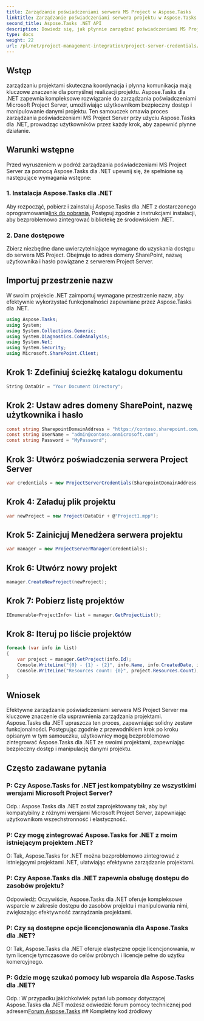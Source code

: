 ```yaml
---
title: Zarządzanie poświadczeniami serwera MS Project w Aspose.Tasks
linktitle: Zarządzanie poświadczeniami serwera projektu w Aspose.Tasks
second_title: Aspose.Tasks .NET API
description: Dowiedz się, jak płynnie zarządzać poświadczeniami MS Project Server za pomocą Aspose.Tasks dla .NET. Zwiększ efektywność zarządzania projektami.
type: docs
weight: 22
url: /pl/net/project-management-integration/project-server-credentials/
---
```

## Wstęp
zarządzaniu projektami skuteczna koordynacja i płynna komunikacja mają kluczowe znaczenie dla pomyślnej realizacji projektu. Aspose.Tasks dla .NET zapewnia kompleksowe rozwiązanie do zarządzania poświadczeniami Microsoft Project Server, umożliwiając użytkownikom bezpieczny dostęp i manipulowanie danymi projektu. Ten samouczek omawia proces zarządzania poświadczeniami MS Project Server przy użyciu Aspose.Tasks dla .NET, prowadząc użytkowników przez każdy krok, aby zapewnić płynne działanie.
## Warunki wstępne
Przed wyruszeniem w podróż zarządzania poświadczeniami MS Project Server za pomocą Aspose.Tasks dla .NET upewnij się, że spełnione są następujące wymagania wstępne:
### 1. Instalacja Aspose.Tasks dla .NET
 Aby rozpocząć, pobierz i zainstaluj Aspose.Tasks dla .NET z dostarczonego oprogramowania[link do pobrania](https://releases.aspose.com/tasks/net/), Postępuj zgodnie z instrukcjami instalacji, aby bezproblemowo zintegrować bibliotekę ze środowiskiem .NET.
### 2. Dane dostępowe
Zbierz niezbędne dane uwierzytelniające wymagane do uzyskania dostępu do serwera MS Project. Obejmuje to adres domeny SharePoint, nazwę użytkownika i hasło powiązane z serwerem Project Server.

## Importuj przestrzenie nazw
W swoim projekcie .NET zaimportuj wymagane przestrzenie nazw, aby efektywnie wykorzystać funkcjonalności zapewniane przez Aspose.Tasks dla .NET.

```csharp
using Aspose.Tasks;
using System;
using System.Collections.Generic;
using System.Diagnostics.CodeAnalysis;
using System.Net;
using System.Security;
using Microsoft.SharePoint.Client;

```

## Krok 1: Zdefiniuj ścieżkę katalogu dokumentu
```csharp
String DataDir = "Your Document Directory";
```
## Krok 2: Ustaw adres domeny SharePoint, nazwę użytkownika i hasło
```csharp
const string SharepointDomainAddress = "https://contoso.sharepoint.com/sites/pwa";
const string UserName = "admin@contoso.onmicrosoft.com";
const string Password = "MyPassword";
```
## Krok 3: Utwórz poświadczenia serwera Project Server
```csharp
var credentials = new ProjectServerCredentials(SharepointDomainAddress, UserName, Password);
```
## Krok 4: Załaduj plik projektu
```csharp
var newProject = new Project(DataDir + @"Project1.mpp");
```
## Krok 5: Zainicjuj Menedżera serwera projektu
```csharp
var manager = new ProjectServerManager(credentials);
```
## Krok 6: Utwórz nowy projekt
```csharp
manager.CreateNewProject(newProject);
```
## Krok 7: Pobierz listę projektów
```csharp
IEnumerable<ProjectInfo> list = manager.GetProjectList();
```
## Krok 8: Iteruj po liście projektów
```csharp
foreach (var info in list)
{
    var project = manager.GetProject(info.Id);
    Console.WriteLine("{0} - {1} - {2}", info.Name, info.CreatedDate, info.LastSavedDate);
    Console.WriteLine("Resources count: {0}", project.Resources.Count);
}
```

## Wniosek
Efektywne zarządzanie poświadczeniami serwera MS Project Server ma kluczowe znaczenie dla usprawnienia zarządzania projektami. Aspose.Tasks dla .NET upraszcza ten proces, zapewniając solidny zestaw funkcjonalności. Postępując zgodnie z przewodnikiem krok po kroku opisanym w tym samouczku, użytkownicy mogą bezproblemowo zintegrować Aspose.Tasks dla .NET ze swoimi projektami, zapewniając bezpieczny dostęp i manipulację danymi projektu.
## Często zadawane pytania
### P: Czy Aspose.Tasks for .NET jest kompatybilny ze wszystkimi wersjami Microsoft Project Server?
Odp.: Aspose.Tasks dla .NET został zaprojektowany tak, aby był kompatybilny z różnymi wersjami Microsoft Project Server, zapewniając użytkownikom wszechstronność i elastyczność.
### P: Czy mogę zintegrować Aspose.Tasks for .NET z moim istniejącym projektem .NET?
O: Tak, Aspose.Tasks for .NET można bezproblemowo zintegrować z istniejącymi projektami .NET, ułatwiając efektywne zarządzanie projektami.
### P: Czy Aspose.Tasks dla .NET zapewnia obsługę dostępu do zasobów projektu?
Odpowiedź: Oczywiście, Aspose.Tasks dla .NET oferuje kompleksowe wsparcie w zakresie dostępu do zasobów projektu i manipulowania nimi, zwiększając efektywność zarządzania projektami.
### P: Czy są dostępne opcje licencjonowania dla Aspose.Tasks dla .NET?
O: Tak, Aspose.Tasks dla .NET oferuje elastyczne opcje licencjonowania, w tym licencje tymczasowe do celów próbnych i licencje pełne do użytku komercyjnego.
### P: Gdzie mogę szukać pomocy lub wsparcia dla Aspose.Tasks dla .NET?
 Odp.: W przypadku jakichkolwiek pytań lub pomocy dotyczącej Aspose.Tasks dla .NET możesz odwiedzić forum pomocy technicznej pod adresem[Forum Aspose.Tasks](https://forum.aspose.com/c/tasks/15).## Kompletny kod źródłowy